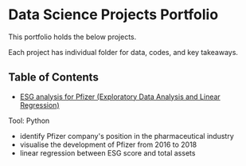 # Data Science Projects Portfolio

This portfolio holds the below projects. 

Each project has individual folder for data, codes, and key takeaways.
## Table of Contents
* [ESG analysis for Pfizer (Exploratory Data Analysis and Linear Regression)](https://github.com/xiangivyli/Data-Science-Porfolio/tree/main/ESG%20analysis%20for%20Pfizer%20(Linear%20Regression))

Tool: Python
* identify Pfizer company's position in the pharmaceutical industry
* visualise the development of Pfizer from 2016 to 2018
* linear regression between ESG score and total assets
